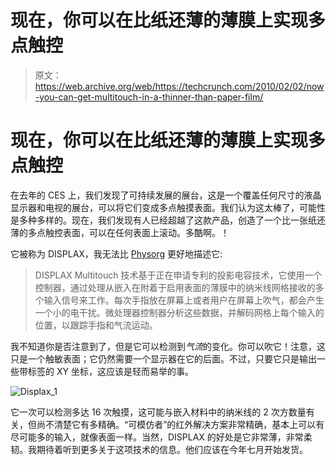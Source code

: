 # 现在，你可以在比纸还薄的薄膜上实现多点触控

> 原文：<https://web.archive.org/web/https://techcrunch.com/2010/02/02/now-you-can-get-multitouch-in-a-thinner-than-paper-film/>

# 现在，你可以在比纸还薄的薄膜上实现多点触控

在去年的 CES 上，我们发现了可持续发展的展台，这是一个覆盖任何尺寸的液晶显示器和电视的展台，可以将它们变成多点触摸表面。我们认为这太棒了，可能性是多种多样的。现在，我们发现有人已经超越了这款产品，创造了一个比一张纸还薄的多点触控表面，可以在任何表面上滚动。多酷啊。！

它被称为 DISPLAX，我无法比 [Physorg](https://web.archive.org/web/20230322164155/http://www.physorg.com/news184356636.html) 更好地描述它:

> DISPLAX Multitouch 技术基于正在申请专利的投影电容技术，它使用一个控制器，通过处理从嵌入在附着于启用表面的薄膜中的纳米线网格接收的多个输入信号来工作。每次手指放在屏幕上或者用户在屏幕上吹气，都会产生一个小的电干扰。微处理器控制器分析这些数据，并解码网格上每个输入的位置，以跟踪手指和气流运动。

我不知道你是否注意到了，但是它可以检测到*气流*的变化。你可以吹它！注意，这只是一个触敏表面；它仍然需要一个显示器在它的后面。不过，只要它只是输出一些带标签的 XY 坐标，这应该是轻而易举的事。

![](img/8c0f105d26069f4f4a42600ec2d28d9e.png "Displax_1")

它一次可以检测多达 16 次触摸，这可能与嵌入材料中的纳米线的 2 次方数量有关，但尚不清楚它有多精确。“可模仿者”的红外解决方案非常精确，基本上可以有尽可能多的输入，就像表面一样。当然，DISPLAX 的好处是它非常薄，非常柔韧。我期待着听到更多关于这项技术的信息。他们应该在今年七月开始发货。